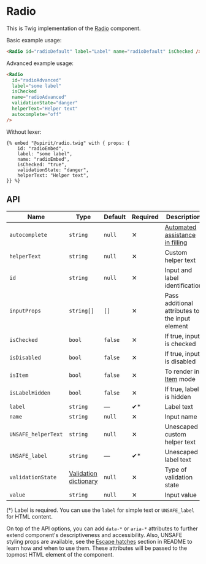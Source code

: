 # Radio

This is Twig implementation of the [Radio] component.

Basic example usage:

```html
<Radio id="radioDefault" label="Label" name="radioDefault" isChecked />
```

Advanced example usage:

```html
<Radio
  id="radioAdvanced"
  label="some label"
  isChecked
  name="radioAdvanced"
  validationState="danger"
  helperText="Helper text"
  autocomplete="off"
/>
```

Without lexer:

```twig
{% embed "@spirit/radio.twig" with { props: {
    id: "radioEmbed",
    label: "some label",
    name: "radioEmbed",
    isChecked: "true",
    validationState: "danger",
    helperText: "Helper text",
}} %}
```

## API

| Name                | Type                                           | Default | Required | Description                                          |
| ------------------- | ---------------------------------------------- | ------- | -------- | ---------------------------------------------------- |
| `autocomplete`      | `string`                                       | `null`  | ✕        | [Automated assistance in filling][autocomplete-attr] |
| `helperText`        | `string`                                       | `null`  | ✕        | Custom helper text                                   |
| `id`                | `string`                                       | `null`  | ✕        | Input and label identification                       |
| `inputProps`        | `string[]`                                     | `[]`    | ✕        | Pass additional attributes to the input element      |
| `isChecked`         | `bool`                                         | `false` | ✕        | If true, input is checked                            |
| `isDisabled`        | `bool`                                         | `false` | ✕        | If true, input is disabled                           |
| `isItem`            | `bool`                                         | `false` | ✕        | To render in [Item][item] mode                       |
| `isLabelHidden`     | `bool`                                         | `false` | ✕        | If true, label is hidden                             |
| `label`             | `string`                                       | —       | ✔\*      | Label text                                           |
| `name`              | `string`                                       | `null`  | ✕        | Input name                                           |
| `UNSAFE_helperText` | `string`                                       | `null`  | ✕        | Unescaped custom helper text                         |
| `UNSAFE_label`      | `string`                                       | —       | ✔\*      | Unescaped label text                                 |
| `validationState`   | [Validation dictionary][dictionary-validation] | `null`  | ✕        | Type of validation state                             |
| `value`             | `string`                                       | `null`  | ✕        | Input value                                          |

(\*) Label is required. You can use the `label` for simple text or `UNSAFE_label` for HTML content.

On top of the API options, you can add `data-*` or `aria-*` attributes to
further extend component's descriptiveness and accessibility. Also, UNSAFE styling props are available,
see the [Escape hatches][escape-hatches] section in README to learn how and when to use them.
These attributes will be passed to the topmost HTML element of the component.

[radio]: https://github.com/lmc-eu/spirit-design-system/tree/main/packages/web/src/scss/components/Radio
[item]: https://github.com/lmc-eu/spirit-design-system/blob/main/packages/web-twig/src/Resources/components/Item/README.md
[dictionary-validation]: https://github.com/lmc-eu/spirit-design-system/blob/main/docs/DICTIONARIES.md#validation
[autocomplete-attr]: https://developer.mozilla.org/en-US/docs/Web/HTML/Attributes/autocomplete
[escape-hatches]: https://github.com/lmc-eu/spirit-design-system/tree/main/packages/web-twig/README.md#escape-hatches
